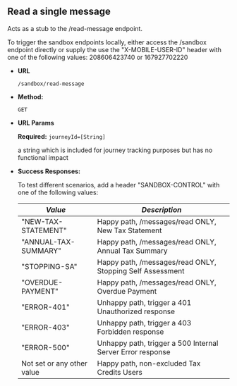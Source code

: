 Read a single message
----
  Acts as a stub to the /read-message endpoint.
  
  To trigger the sandbox endpoints locally, either access the /sandbox endpoint directly or supply the use the 
  "X-MOBILE-USER-ID" header with one of the following values: 208606423740 or 167927702220
  
* **URL**

  `/sandbox/read-message`

* **Method:**

  `GET`

*  **URL Params**

   **Required:**
   `journeyId=[String]`

    a string which is included for journey tracking purposes but has no functional impact


* **Success Responses:**

  To test different scenarios, add a header "SANDBOX-CONTROL" with one of the following values:
  
  | *Value* | *Description* |
  |--------|----|
  | "NEW-TAX-STATEMENT" | Happy path, /messages/read ONLY, New Tax Statement |
  | "ANNUAL-TAX-SUMMARY" | Happy path, /messages/read ONLY, Annual Tax Summary |
  | "STOPPING-SA" | Happy path, /messages/read ONLY, Stopping Self Assessment |
  | "OVERDUE-PAYMENT" | Happy path, /messages/read ONLY, Overdue Payment |
  | "ERROR-401" | Unhappy path, trigger a 401 Unauthorized response |
  | "ERROR-403" | Unhappy path, trigger a 403 Forbidden response |
  | "ERROR-500" | Unhappy path, trigger a 500 Internal Server Error response |
  | Not set or any other value | Happy path, non-excluded Tax Credits Users |
